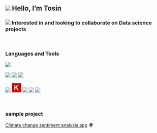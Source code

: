 ## <img src="https://media.giphy.com/media/hvRJCLFzcasrR4ia7z/giphy.gif" width="40px"> Hello, I’m Tosin

### <img src="https://media.giphy.com/media/mX3Fb07CJXDuheCUi0/giphy.gif" width="40px"> Interested in and looking to collaborate on Data science projects

<br/>

### **Languages and Tools**

[<img src="https://media.giphy.com/media/LMt9638dO8dftAjtco/giphy.gif" width="40px">](https://www.python.org/)


[<code><img src="https://media.giphy.com/media/kH1DBkPNyZPOk0BxrM/giphy.gif" width="80px"></code>](https://git-scm.com/)
[<code><img src="https://media.giphy.com/media/W71QxkQgCDM1WJYdFz/giphy.gif" width="40px"></code>](https://en.wikipedia.org/wiki/SQL)
[<code><img src="https://miro.medium.com/max/1400/1*2-b5UkCIf7iF0eCTc-DFeQ.gif" width="60px"></code>](https://aws.amazon.com/?nc2=h_lg)


[<code><img height="40" src="https://upload.wikimedia.org/wikipedia/commons/thumb/0/05/Scikit_learn_logo_small.svg/2560px-Scikit_learn_logo_small.svg.png"></code>](https://scikit-learn.org/stable/)
[<code><img height="30" src="https://raw.githubusercontent.com/gahogg/gahogg/master/keras.png"></code>](https://keras.io/)
[<code><img height="40" src="https://media.giphy.com/media/SU2ic3wTfuC6JhD1lA/giphy.gif"></code>](https://www.tensorflow.org/)
[<code><img src="https://media.giphy.com/media/IdyAQJVN2kVPNUrojM/giphy.gif" width="40px"></code>](https://code.visualstudio.com/)
[<code><img height="40" src="https://streamlit.io/images/brand/streamlit-logo-primary-lightmark-lighttext.png"></code>](https://streamlit.io/)

<br/>

### **sample project**

[Climate change sentiment analysis app](https://climate-change-sentiment-analysis-appbase-app-streamli-v7uhh8.streamlitapp.com/) 🌍

<!---
toarstn92/toarstn92 is a ✨ special ✨ repository because its `README.md` (this file) appears on your GitHub profile.
You can click the Preview link to take a look at your changes.
--->
